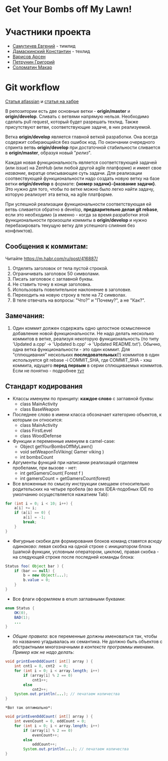 # Get Your Bombs off My Lawn!

# Участники проекта 
* [Самутичев Евгений](https://github.com/zhenyatos) - тимлид
* [Дамаскинский Константин](https://github.com/kystyn) - техлид
* [Варисов Арсен](https://github.com/Jiija) 
* [Петрунин Григорий](https://github.com/via8) 
* [Соломатин Макар](https://github.com/MakarSolomatin)


# Git workflow
[Статья atlassian](https://www.atlassian.com/git/tutorials/comparing-workflows/gitflow-workflow) и [статья на хабре](https://habr.com/ru/post/106912/)

В репозитории есть две основные ветки - **origin/master** и **origin/develop**. Сливать с ветвями напрямую нельзя. Необходимо сделать pull request, который будет разрешать техлид. Также присутствуют ветви, соответствующие задаче, в них реализуемой.

Ветка **origin/develop** является главной веткой разработки. Она всегда содержит собирающийся без ошибок код.
По окончании очередного спринта ветвь **origin/develop** при достаточной стабильности сливается в **origin/master**, образуя новый "*релиз*".

Каждая новая функциональность является соответствующей задачей (или *issue*) на ZenHub (или любой другой agile платформе) и имеет свое *название*, вкратце описывающее суть задачи. Для реализации соотвествующей функциональности надо создать новую ветку на базе ветки **origin/develop** в формате: **{номер задачи}-{название задачи}**. Это нужно для того, чтобы по ветке можно было легко найти задачу, которую реализует эта ветка, на agile платформе.

При успешной реализации функциональности соответствующая ей ветвь сливается обратно в develop, **предварительно делая git rebase**, если это необходимо (а именно - когда за время разработки этой функциональности произошли коммиты в **origin/develop** и нужно перебазировать текущую ветку для успешного слияния без конфликтов).

## Сообщения к коммитам:
Читайте https://m.habr.com/ru/post/416887/

1) Отделять заголовок от тела пустой строкой.
2) Ограничивать заголовок 50 символами.
3) Писать заголовок с заглавной буквы.
4) Не ставить точку в конце заголовка.
5) Использовать повелительное наклонение в заголовке.
6) Переходить на новую строку в теле на 72 символах.
7) В теле отвечать на вопросы: "Что?" и "Почему?", а не "Как?".

## Замечания:
1) Один коммит должен содержать одно целостное осмысленное добавление новой функциональности. Не надо делать несколько коммитов в 
ветке, реализуя некоторую функциональность (по типу 'Updated a.cpp' -> 'Updated b.cpp' -> 'Updated README.txt'). Обычно, одна ветка функциональности - это один коммит. Для "сплющивания" нескольких **последовательных**(!) коммитов в один используется 
git rebase -i COMMIT_SHA, где COMMIT_SHA - хэш коммита, идущего **перед первым** в серии сплющиваемых коммитов.
Если не понятно - подробнее [тут](https://htmlacademy.ru/blog/useful/git/how-to-squash-commits-and-why-it-is-needed)

## Стандарт кодирования
- Классы именуем по принципу: **каждое слово** с заглавной буквы:
	* class MainActivity
	* class BaseWeapon
- Последнее слово в имени класса обозначает категорию объектов, к которым он относится:
	* class MainActivity
	* class FirstLevel
	* class WoodDefense
- Функции и переменные именуем в camel-case:
	* Object getYourBombsOffMyLawn()
	* void setWeaponToViking( Gamer viking )
	* int bombsCount
- Аргументы функций при написании реализаций отделяем пробелами, при вызове - нет:
	* int getGamersCount( Forest f )
	* int gamersCount = getGamersCount(forest)
- Все вложенные по смыслу инструкции смещаем относительно родительских на четыре пробела (во всех IDEA-подобных IDE по умолчанию осуществляется нажатием Tab):
```java
for (int i = 0; i < 10; i++) {
	a[i] += i;
	if (a[i] == 0) {
	    a[i] = -1;
	    break;
	}
}
```
- Фигурные скобки для формирования блоков команд ставятся *всюду одинаково*: левая скобка на одной строке с инициатором блока (шапкой функции, условным оператором, циклом), правая скобка - на следующей строке после последней команды блока:
```java
Status foo( Object bar ) {
	if (bar == null) {
		b = new Object(...);
		b.value = 0;
	}
}
```
- Все флаги оформляем в enum заглавными буквами:
```java
enum Status {
	OK(0),
	BAD(1);
	...
}
```
- *Общие правила*: все переменные должны именоваться так, чтобы по названию угадывалась их семантика. Не должно быть объектов с абстрактными многозначными *в контексте программы* именами.
	*Пример как не надо делать*:
```java
void printEvenOddCount( int[] array ) {
	int cnt1 = 0, cnt2  = 0;
	for (int i = 0; i < array.length; i++)
		if (array[i] % 2 == 0)
			cnt1++;
		else
			cnt2++;
	System.out.println(...); // печатаем количества
}
```
	*Вот так оптимально*:
```java
void printEvenOddCount( int[] array ) {
	int evenCount = 0, oddCount = 0;
	for (int i = 0; i < array.length; i++)
		if (array[i] % 2 == 0)
			evenCount++;
		else
			oddCount++;
		System.out.println(...); // печатаем количества
}
```
